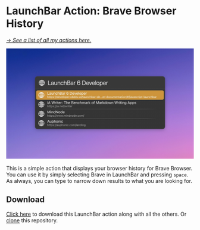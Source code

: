 # LaunchBar Action: Brave Browser History

*[→ See a list of all my actions here.](https://ptujec.github.io/launchbar)* 

<img src="01.jpg" width="802"/>

This is a simple action that displays your browser history for Brave Browser. You can use it by simply selecting Brave in LaunchBar and pressing `space`. As always, you can type to narrow down results to what you are looking for. 

## Download
[Click here](https://github.com/Ptujec/LaunchBar/archive/refs/heads/master.zip) to download this LaunchBar action along with all the others. Or [clone](https://docs.github.com/en/repositories/creating-and-managing-repositories/cloning-a-repository) this repository.